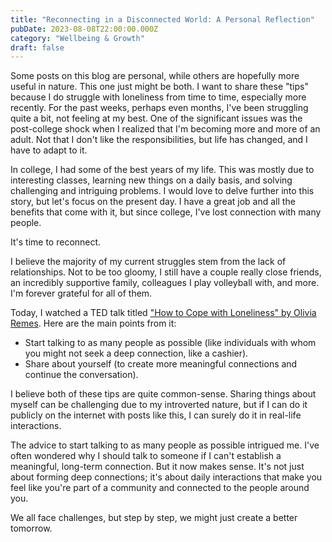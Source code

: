 ```yaml
---
title: "Reconnecting in a Disconnected World: A Personal Reflection"
pubDate: 2023-08-08T22:00:00.000Z
category: "Wellbeing & Growth"
draft: false
---
```


Some posts on this blog are personal, while others are hopefully more useful in nature. This one just might be both. I want to share these "tips" because I do struggle with loneliness from time to time, especially more recently. For the past weeks, perhaps even months, I've been struggling quite a bit, not feeling at my best. One of the significant issues was the post-college shock when I realized that I'm becoming more and more of an adult. Not that I don't like the responsibilities, but life has changed, and I have to adapt to it.

In college, I had some of the best years of my life. This was mostly due to interesting classes, learning new things on a daily basis, and solving challenging and intriguing problems. I would love to delve further into this story, but let's focus on the present day. I have a great job and all the benefits that come with it, but since college, I've lost connection with many people.

It's time to reconnect.

I believe the majority of my current struggles stem from the lack of relationships. Not to be too gloomy, I still have a couple really close friends, an incredibly supportive family, colleagues I play volleyball with, and more. I'm forever grateful for all of them.

Today, I watched a TED talk titled ["How to Cope with Loneliness" by Olivia Remes](https://www.ted.com/talks/olivia_remes_how_to_cope_with_loneliness). Here are the main points from it:

-   Start talking to as many people as possible (like individuals with whom you might not seek a deep connection, like a cashier).
-   Share about yourself (to create more meaningful connections and continue the conversation).

I believe both of these tips are quite common-sense. Sharing things about myself can be challenging due to my introverted nature, but if I can do it publicly on the internet with posts like this, I can surely do it in real-life interactions.

The advice to start talking to as many people as possible intrigued me. I've often wondered why I should talk to someone if I can't establish a meaningful, long-term connection. But it now makes sense. It's not just about forming deep connections; it's about daily interactions that make you feel like you're part of a community and connected to the people around you.

We all face challenges, but step by step, we might just create a better tomorrow.
